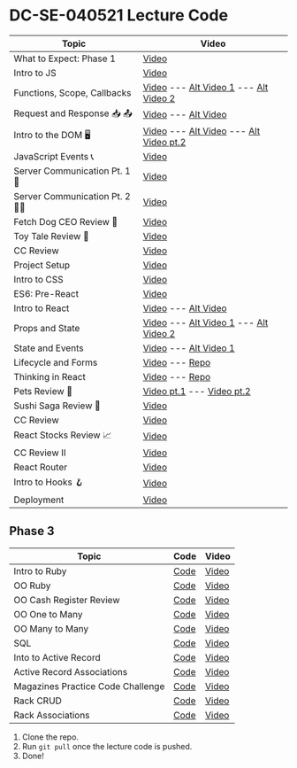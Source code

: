 # DC-SE-040521 Lecture Code

| Topic            | Video                |
| -----            | -----                |
| What to Expect: Phase 1| [Video](https://youtu.be/GTrXWVfTCGA) |
| Intro to JS | [Video](https://youtu.be/XgqZwkGgcjY) |
| Functions, Scope, Callbacks | [Video](https://youtu.be/Asi0A1Emx6w) --- [Alt Video 1](https://youtu.be/HrjzsI7qM78) --- [Alt Video 2](https://youtu.be/CfnXl0Z4yfM)|
| Request and Response 📥 📤| [Video](https://youtu.be/5HOj77pZ8dM) --- [Alt Video](https://youtu.be/GEP8Z_MHZCs)|
| Intro to the DOM 🖥| [Video](https://youtu.be/R_-dZZyaZ8Q) --- [Alt Video](https://youtu.be/FGI0B-sYtRA) ---  [Alt Video pt.2](https://youtu.be/XEOIjTf3fvk)|
| JavaScript Events 📞 | [Video](https://youtu.be/jI5ZiJO7iac)|
| Server Communication Pt. 1 🎾 | [Video](https://youtu.be/3kv4PfXWkWM)|
| Server Communication Pt. 2 🎾🎾  | [Video](https://youtu.be/kVDtSpJtIq0)|
| Fetch Dog CEO Review 🐶 | [Video](https://youtu.be/tyWp3ZQyD2g)|
| Toy Tale Review 🧸 | [Video](https://youtu.be/Cfv51CS3eSs)|
| CC Review | [Video](https://youtu.be/SKyJPWAXZag)|
| Project Setup | [Video](https://youtu.be/--nl66VaC5s)|
| Intro to CSS | [Video](https://youtu.be/FbUuvKaTWCI)|
| ES6: Pre-React | [Video](https://youtu.be/VCEtBqPoA6s)|
| Intro to React | [Video](https://youtu.be/ugbY_Ic1BCs) --- [Alt Video](https://youtu.be/vIEggHqd5Wo)|
| Props and State | [Video](https://youtu.be/1z1BZVv19Zw) --- [Alt Video 1](https://youtu.be/YNUgs9eKR0M) --- [Alt Video 2](https://youtu.be/OR5wBua3748)|
| State and Events | [Video](https://youtu.be/m6-sDPF5hHA) --- [Alt Video 1](https://youtu.be/OR5wBua3748)|
| Lifecycle and Forms | [Video](https://youtu.be/JQ3q0jA_uzY) --- [Repo](https://github.com/adamwjo/lifecycle-forms-code-along)|
| Thinking in React | [Video](https://youtu.be/gdegAZWGCKM) --- [Repo](https://github.com/adamwjo/thinking-in-react-code-along)|
| Pets Review 🐶 | [Video pt.1](https://youtu.be/iWtERn8UFXA) --- [Video pt.2](https://youtu.be/t48nyFGzGTg) |
| Sushi Saga Review 🍣 | [Video](https://youtu.be/XiH_XJ8TGYU)|
| CC Review | [Video](https://youtu.be/2XCxNWOTDLc)|
| React Stocks Review 📈 | [Video](https://youtu.be/iATLqkXeBKM)|
| CC Review II | [Video](https://youtu.be/cRRNuSQLFjI)|
| React Router | [Video](https://youtu.be/pmKgKSq4mxU)|
| Intro to Hooks 🪝 | [Video](https://youtu.be/mDVV4wKDh1Q)|
| Deployment | [Video](https://youtu.be/zrebv5fl4bQ)|


## Phase 3
| Topic            | Code                | Video                
| -----            | ----                | -----               
| Intro to Ruby| [Code](https://github.com/learn-co-students/DC-SE-040521/tree/main/20-intro-to-ruby) | [Video](https://youtu.be/_HrNOAaeZaQ) |
| OO Ruby| [Code](https://github.com/learn-co-students/DC-SE-040521/tree/main/21-oo-ruby) | [Video](https://youtu.be/eT0krBTIwrc) |
| OO Cash Register Review| [Code](https://github.com/learn-co-students/DC-SE-040521/tree/main/22-oo-cash-register) | [Video](https://youtu.be/KFuxk19fal8) |
| OO One to Many| [Code](https://github.com/learn-co-students/DC-SE-040521/tree/main/23-oo-one-to-many) | [Video](https://youtu.be/ke4GZs0ODFI) |
| OO Many to Many| [Code](https://github.com/learn-co-students/DC-SE-040521/tree/main/24-oo-relationship-has-many-to-many) | [Video](https://youtu.be/N2X7XFegakQ) |
| SQL| [Code](https://github.com/learn-co-students/DC-SE-040521/tree/main/25-sql) | [Video](https://youtu.be/_9AGFCu8HoM) |
| Into to Active Record| [Code](https://github.com/learn-co-students/DC-SE-040521/tree/main/26-intro-to-active-record) | [Video](https://youtu.be/olTqpzKWLt8) |
| Active Record Associations| [Code](https://github.com/learn-co-students/DC-SE-040521/tree/main/27-active-record-associations) | [Video](https://youtu.be/XN-alMCj5tM) |
| Magazines Practice Code Challenge| [Code](https://github.com/learn-co-students/DC-SE-040521/tree/main/28-magazines-practice-code-challenge) | [Video](https://youtu.be/wF4vTj5Vh1o) |
| Rack CRUD | [Code](https://github.com/learn-co-students/DC-SE-040521/tree/main/29-rack-crud) | [Video](https://youtu.be/YihyCnWMKZM) |
| Rack Associations | [Code](https://github.com/learn-co-students/DC-SE-040521/tree/main/30-rack-associations) | [Video](https://youtu.be/f2hdFVd54K8) |








1. Clone the repo.
2. Run `git pull` once the lecture code is pushed.
3. Done!

